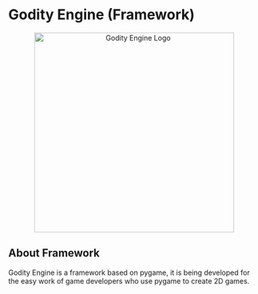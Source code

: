 # Godity Engine (Framework)

<p align="center">
  <a href="pass">
    <img src="pass" width="400" alt="Godity Engine Logo">
  </a>
</p>

## About Framework

Godity Engine is a framework based on pygame, it is being developed for the easy work of game developers who use pygame to create 2D games.
